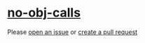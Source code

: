 [no-obj-calls](https://eslint.org/docs/rules/no-obj-calls)
==========================================================
Please [open an issue](https://github.com/professional-js/eslint-config/issues/new)
or [create a pull request](https://github.com/professional-js/eslint-config/edit/main/src/rules-configurations/eslint/no-obj-calls.md)
